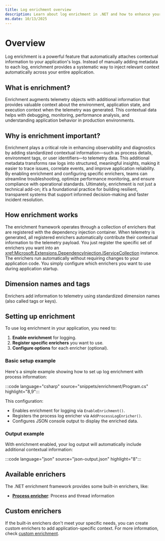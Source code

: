 ```yaml
---
title: Log enrichment overview
description: Learn about log enrichment in .NET and how to enhance your logs with contextual information.
ms.date: 10/13/2025
---
```


# Overview

Log enrichment is a powerful feature that automatically attaches contextual information to your application's logs. Instead of manually adding metadata to each log, enrichment provides a systematic way to inject relevant context automatically across your entire application.

## What is enrichment?

Enrichment augments telemetry objects with additional information that provides valuable context about the environment, application state, and execution context when the telemetry was generated. This contextual data helps with debugging, monitoring, performance analysis, and understanding application behavior in production environments.

## Why is enrichment important?

Enrichment plays a critical role in enhancing observability and diagnostics by adding standardized contextual information—such as process details, environment tags, or user identifiers—to telemetry data. This additional metadata transforms raw logs into structured, meaningful insights, making it easier to trace issues, correlate events, and improve application reliability. By enabling enrichment and configuring specific enrichers, teams can streamline troubleshooting, optimize performance monitoring, and ensure compliance with operational standards. Ultimately, enrichment is not just a technical add-on; it’s a foundational practice for building resilient, transparent systems that support informed decision-making and faster incident resolution.

## How enrichment works

The enrichment framework operates through a collection of enrichers that are registered with the dependency injection container. When telemetry is generated, all registered enrichers automatically contribute their contextual information to the telemetry payload. You just register the specific set of enrichers you want into an <xref:Microsoft.Extensions.DependencyInjection.IServiceCollection> instance. The enrichers run automatically without requiring changes to your application code. You simply configure which enrichers you want to use during application startup.

## Dimension names and tags

Enrichers add information to telemetry using standardized dimension names (also called tags or keys).

## Setting up enrichment

To use log enrichment in your application, you need to:

1. **Enable enrichment** for logging.
2. **Register specific enrichers** you want to use.
3. **Configure options** for each enricher (optional).

### Basic setup example

Here's a simple example showing how to set up log enrichment with process information:

:::code language="csharp" source="snippets/enrichment/Program.cs" highlight="8,9":::

This configuration:

- Enables enrichment for logging via `EnableEnrichment()`.
- Registers the process log enricher via `AddProcessLogEnricher()`.
- Configures JSON console output to display the enriched data.

### Output example

With enrichment enabled, your log output will automatically include additional contextual information:

:::code language="json" source="json-output.json" highlight="8":::

## Available enrichers

The .NET enrichment framework provides some built-in enrichers, like:

- **[Process enricher](process-log-enricher.md)**: Process and thread information

## Custom enrichers

If the built-in enrichers don't meet your specific needs, you can create custom enrichers to add application-specific context. For more information, check [custom enrichment](custom-enricher.md).
